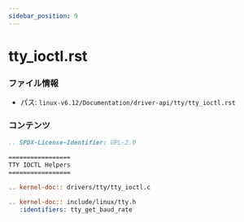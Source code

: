 ```yaml
---
sidebar_position: 9
---
```

# tty_ioctl.rst

### ファイル情報

- パス: `linux-v6.12/Documentation/driver-api/tty/tty_ioctl.rst`

### コンテンツ

```rst
.. SPDX-License-Identifier: GPL-2.0

=================
TTY IOCTL Helpers
=================

.. kernel-doc:: drivers/tty/tty_ioctl.c

.. kernel-doc:: include/linux/tty.h
   :identifiers: tty_get_baud_rate

```
